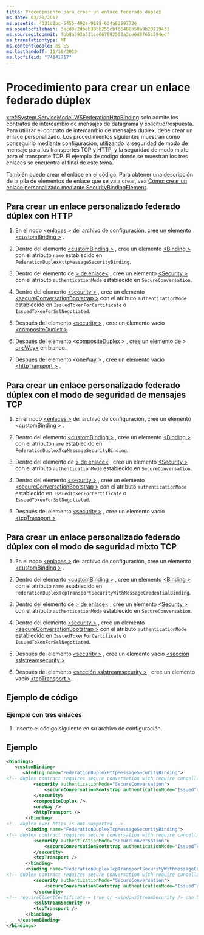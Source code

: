 ```yaml
---
title: Procedimiento para crear un enlace federado dúplex
ms.date: 03/30/2017
ms.assetid: 4331d2bc-5455-492a-9189-634a82597726
ms.openlocfilehash: 3ecd9e2dbeb30bb255cbf66488b50a9b20219431
ms.sourcegitcommit: fbb8a593a511ce667992502a3ce6d8f65c594edf
ms.translationtype: MT
ms.contentlocale: es-ES
ms.lasthandoff: 11/16/2019
ms.locfileid: "74141717"
---
```

# <a name="how-to-create-a-duplex-federated-binding"></a>Procedimiento para crear un enlace federado dúplex

<xref:System.ServiceModel.WSFederationHttpBinding> solo admite los contratos de intercambio de mensajes de datagrama y solicitud/respuesta. Para utilizar el contrato de intercambio de mensajes dúplex, debe crear un enlace personalizado. Los procedimientos siguientes muestran cómo conseguirlo mediante configuración, utilizando la seguridad de modo de mensaje para los transportes TCP y HTTP, y la seguridad de modo mixto para el transporte TCP. El ejemplo de código donde se muestran los tres enlaces se encuentra al final de este tema.

También puede crear el enlace en el código. Para obtener una descripción de la pila de elementos de enlace que se va a crear, vea [Cómo: crear un enlace personalizado mediante SecurityBindingElement](../../../../docs/framework/wcf/feature-details/how-to-create-a-custom-binding-using-the-securitybindingelement.md).

## <a name="to-create-a-duplex-federated-custom-binding-with-http"></a>Para crear un enlace personalizado federado dúplex con HTTP

1. En el nodo [\<enlaces >](../../../../docs/framework/configure-apps/file-schema/wcf/bindings.md) del archivo de configuración, cree un elemento [\<customBinding >](../../../../docs/framework/configure-apps/file-schema/wcf/custombinding.md) .

2. Dentro del elemento [\<customBinding >](../../../../docs/framework/configure-apps/file-schema/wcf/custombinding.md) , cree un elemento [\<Binding >](../../configure-apps/file-schema/wcf/bindings.md) con el atributo `name` establecido en `FederationDuplexHttpMessageSecurityBinding`.

3. Dentro del elemento de [> de enlace\<](../../configure-apps/file-schema/wcf/bindings.md) , cree un elemento [\<Security >](../../../../docs/framework/configure-apps/file-schema/wcf/security-of-custombinding.md) con el atributo `authenticationMode` establecido en `SecureConversation`.

4. Dentro del elemento [\<security >](../../../../docs/framework/configure-apps/file-schema/wcf/security-of-custombinding.md) , cree un elemento [\<secureConversationBootstrap >](../../../../docs/framework/configure-apps/file-schema/wcf/secureconversationbootstrap.md) con el atributo `authenticationMode` establecido en `IssuedTokenForCertificate` o `IssuedTokenForSslNegotiated`.

5. Después del elemento [\<security >](../../../../docs/framework/configure-apps/file-schema/wcf/security-of-custombinding.md) , cree un elemento vacío [\<compositeDuplex >](../../../../docs/framework/configure-apps/file-schema/wcf/compositeduplex.md) .

6. Después del elemento [\<compositeDuplex >](../../../../docs/framework/configure-apps/file-schema/wcf/compositeduplex.md) , cree un elemento de [> oneWay\<](../../../../docs/framework/configure-apps/file-schema/wcf/oneway.md) en blanco.

7. Después del elemento [\<oneWay >](../../../../docs/framework/configure-apps/file-schema/wcf/oneway.md) , cree un elemento vacío [\<httpTransport >](../../../../docs/framework/configure-apps/file-schema/wcf/httptransport.md) .

## <a name="to-create-a-duplex-federated-custom-binding-with-tcp-message-security-mode"></a>Para crear un enlace personalizado federado dúplex con el modo de seguridad de mensajes TCP

1. En el nodo [\<enlaces >](../../../../docs/framework/configure-apps/file-schema/wcf/bindings.md) del archivo de configuración, cree un elemento [\<customBinding >](../../../../docs/framework/configure-apps/file-schema/wcf/custombinding.md) .

2. Dentro del elemento [\<customBinding >](../../../../docs/framework/configure-apps/file-schema/wcf/custombinding.md) , cree un elemento [\<Binding >](../../configure-apps/file-schema/wcf/bindings.md) con el atributo `name` establecido en `FederationDuplexTcpMessageSecurityBinding`.

3. Dentro del elemento de [> de enlace\<](../../configure-apps/file-schema/wcf/bindings.md) , cree un elemento [\<Security >](../../../../docs/framework/configure-apps/file-schema/wcf/security-of-custombinding.md) con el atributo `authenticationMode` establecido en `SecureConversation`.

4. Dentro del elemento [\<security >](../../../../docs/framework/configure-apps/file-schema/wcf/security-of-custombinding.md) , cree un elemento [\<secureConversationBootstrap >](../../../../docs/framework/configure-apps/file-schema/wcf/secureconversationbootstrap.md) con el atributo `authenticationMode` establecido en `IssuedTokenForCertificate` o `IssuedTokenForSslNegotiated`.

5. Después del elemento [\<security >](../../../../docs/framework/configure-apps/file-schema/wcf/security-of-custombinding.md) , cree un elemento vacío [\<tcpTransport >](../../../../docs/framework/configure-apps/file-schema/wcf/tcptransport.md) .

## <a name="to-create-a-duplex-federated-custom-binding-with-tcp-mixed-security-mode"></a>Para crear un enlace personalizado federado dúplex con el modo de seguridad mixto TCP

1. En el nodo [\<enlaces >](../../../../docs/framework/configure-apps/file-schema/wcf/bindings.md) del archivo de configuración, cree un elemento [\<customBinding >](../../../../docs/framework/configure-apps/file-schema/wcf/custombinding.md) .

2. Dentro del elemento [\<customBinding >](../../../../docs/framework/configure-apps/file-schema/wcf/custombinding.md) , cree un elemento [\<Binding >](../../configure-apps/file-schema/wcf/bindings.md) con el atributo `name` establecido en `FederationDuplexTcpTransportSecurityWithMessageCredentialBinding`.

3. Dentro del elemento de [> de enlace\<](../../configure-apps/file-schema/wcf/bindings.md) , cree un elemento [\<Security >](../../../../docs/framework/configure-apps/file-schema/wcf/security-of-custombinding.md) con el atributo `authenticationMode` establecido en `SecureConversation`.

4. Dentro del elemento [\<security >](../../../../docs/framework/configure-apps/file-schema/wcf/security-of-custombinding.md) , cree un elemento [\<secureConversationBootstrap >](../../../../docs/framework/configure-apps/file-schema/wcf/secureconversationbootstrap.md) con el atributo `authenticationMode` establecido en `IssuedTokenForCertificate` o `IssuedTokenForSslNegotiated`.

5. Después del elemento [\<security >](../../../../docs/framework/configure-apps/file-schema/wcf/security-of-custombinding.md) , cree un elemento vacío [\<sección sslstreamsecurity >](../../../../docs/framework/configure-apps/file-schema/wcf/sslstreamsecurity.md) .

6. Después del elemento [\<sección sslstreamsecurity >](../../../../docs/framework/configure-apps/file-schema/wcf/sslstreamsecurity.md) , cree un elemento vacío [\<tcpTransport >](../../../../docs/framework/configure-apps/file-schema/wcf/tcptransport.md) .

## <a name="code-sample"></a>Ejemplo de código

### <a name="sample-with-3-bindings"></a>Ejemplo con tres enlaces

1. Inserte el código siguiente en su archivo de configuración.

## <a name="example"></a>Ejemplo

```xml
<bindings>
   <customBinding>
      <binding name="FederationDuplexHttpMessageSecurityBinding">
<!-- duplex contract requires secure conversation with require cancellation = true -->
          <security authenticationMode="SecureConversation">
              <secureConversationBootstrap authenticationMode="IssuedTokenForSslNegotiated" />
          </security>
          <compositeDuplex />
          <oneWay />
          <httpTransport />
       </binding>
<!-- duplex over https is not supported -->
       <binding name="FederationDuplexTcpMessageSecurityBinding">
<!-- duplex contract requires secure conversation with require cancellation = true -->
          <security authenticationMode="SecureConversation">
              <secureConversationBootstrap authenticationMode="IssuedTokenForSslNegotiated" />
          </security>
          <tcpTransport />
       </binding>
       <binding name="FederationDuplexTcpTransportSecurityWithMessageCredentialsBinding">
<!-- duplex contract requires secure conversation with require cancellation = true -->
          <security authenticationMode="SecureConversation">
              <secureConversationBootstrap authenticationMode="IssuedTokenOverTransport" />
          </security>
<!-- requireClientCertificate = true or <windowsStreamSecurity /> can be used, but does not make sense for most scenarios -->
          <sslStreamSecurity />
          <tcpTransport />
       </binding>
    </customBinding>
</bindings>
```
